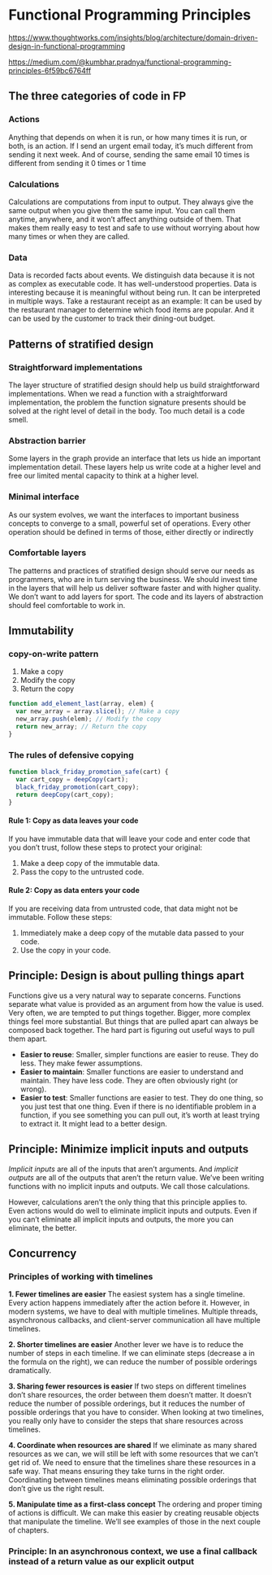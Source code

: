 # Functional Programming Principles

https://www.thoughtworks.com/insights/blog/architecture/domain-driven-design-in-functional-programming

https://medium.com/@kumbhar.pradnya/functional-programming-principles-6f59bc6764ff

## The three categories of code in FP

### Actions

Anything that depends on when it is run, or how many times it is run, or both, is an action. If I send an urgent email today, it’s much
different from sending it next week. And of course, sending the same email 10 times is different from sending it 0 times or 1 time

### Calculations

Calculations are computations from input to output. They always give the same output when you give them the same input. You can call them anytime, anywhere, and it won’t affect anything outside of them. That makes them really easy to test and safe to use without worrying about how many times or when they are called.

### Data

Data is recorded facts about events. We distinguish data because it is not as complex as executable code. It has well-understood properties. Data is interesting because it is meaningful without being run. It can be interpreted in multiple ways. Take a restaurant receipt as an example: It can be used by the restaurant manager to determine which food items are popular. And it can be used by the customer to track their dining-out budget. 

## Patterns of stratified design

### Straightforward implementations
The layer structure of stratified design should help us build straightforward implementations. When we read a function with a straightforward implementation, the problem the function signature presents should be solved at the right level of detail in the body. Too much detail is a code smell.

### Abstraction barrier
Some layers in the graph provide an interface that lets us hide an important implementation detail. These layers help us write code at a higher level and free our limited mental capacity to think at a higher level.

### Minimal interface
As our system evolves, we want the interfaces to important business concepts to converge to a small, powerful set of operations. Every other operation should be defined in terms of those, either directly or indirectly

### Comfortable layers
The patterns and practices of stratified design should serve our needs as programmers, who are in turn serving the business. We should invest time in the layers that will help us deliver software faster and with higher quality. We don’t want to add layers for sport. The code and its layers of abstraction should feel comfortable to work in.


## Immutability

### copy-on-write pattern

1. Make a copy
2. Modify the copy
3. Return the copy

```ts
function add_element_last(array, elem) {
  var new_array = array.slice(); // Make a copy
  new_array.push(elem); // Modify the copy
  return new_array; // Return the copy
}
```

### The rules of defensive copying

```ts
function black_friday_promotion_safe(cart) {
  var cart_copy = deepCopy(cart);
  black_friday_promotion(cart_copy);
  return deepCopy(cart_copy);
}
```

#### Rule 1: Copy as data leaves your code
If you have immutable data that will leave your code and enter code that you don’t trust, follow these steps to protect your original:
1. Make a deep copy of the immutable data.
2. Pass the copy to the untrusted code.


#### Rule 2: Copy as data enters your code
If you are receiving data from untrusted code, that data might not be immutable. Follow these steps:
1. Immediately make a deep copy of the mutable data passed to your code.
2. Use the copy in your code.


## Principle: Design is about pulling things apart

Functions give us a very natural way to separate concerns. Functions separate what value is provided as an argument from how the value is used. Very often, we are tempted to put things together. Bigger, more complex things feel more substantial. But things that are pulled apart can always be composed back together. The hard part is figuring out useful ways to pull them apart.

- **Easier to reuse**: Smaller, simpler functions are easier to reuse. They do less. They make fewer assumptions.
- **Easier to maintain**: Smaller functions are easier to understand and maintain. They have less code. They are often obviously right (or wrong).
- **Easier to test**: Smaller functions are easier to test. They do one thing, so you just test that one thing. Even if there is no identifiable problem in a function, if you see something you can pull out, it’s worth at least trying to extract it. It might lead to a better design.


## Principle: Minimize implicit inputs and outputs

*Implicit inputs* are all of the inputs that aren’t arguments. And *implicit outputs* are all of the outputs that aren’t the return value. 
We’ve been writing functions with no implicit inputs and outputs. We call those calculations.

However, calculations aren’t the only thing that this principle applies to. Even actions would do well to eliminate implicit inputs and outputs. Even if you can’t eliminate all implicit inputs and outputs, the more you can eliminate, the better.

## Concurrency

### Principles of working with timelines

**1. Fewer timelines are easier**
The easiest system has a single timeline. Every action happens immediately after the action
before it. However, in modern systems, we have to deal with multiple timelines. Multiple threads,
asynchronous callbacks, and client-server communication all have multiple timelines.


**2. Shorter timelines are easier**
Another lever we have is to reduce the number of steps in each timeline. If we can eliminate steps (decrease a in the formula on the right), we can reduce the number of possible orderings dramatically.

**3. Sharing fewer resources is easier**
If two steps on different timelines don’t share resources, the order between them doesn’t matter. It doesn’t reduce the number of possible orderings, but it reduces the number of possible orderings that you have to consider. When looking at two timelines, you really only have to consider the steps that share resources across timelines.

**4. Coordinate when resources are shared**
If we eliminate as many shared resources as we can, we will still be left with some resources that we can’t get rid of. We need to ensure that the timelines share these resources in a safe way. That means ensuring they take turns in the right order. Coordinating between timelines means eliminating possible orderings that don’t give us the right result.

**5. Manipulate time as a first-class concept**
The ordering and proper timing of actions is difficult. We can make this easier by creating reusable objects that manipulate the timeline. We’ll see examples of those in the next couple of chapters.


### Principle: In an asynchronous context, we use a final callback instead of a return value as our explicit output
